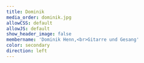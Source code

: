 ```yaml
---
title: Dominik
media_order: dominik.jpg
allowCSS: default
allowJS: default
show_header_image: false
membername: 'Dominik Henn,<br>Gitarre und Gesang'
color: secondary
direction: left
---
```


